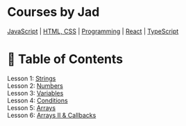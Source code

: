 # Courses by Jad
[JavaScript](https://learnjavascript.online) | [HTML, CSS](https://learnhtmlcss.online) | [Programming](https://learnprogramming.online) | [React](https://react-tutorial.app) | [TypeScript](https://learntypescript.online)

# 📖 Table of Contents
Lesson 1: [Strings](01-strings) <br/>
Lesson 2: [Numbers](02-numbers) <br/>
Lesson 3: [Variables](03-variables) <br/>
Lesson 4: [Conditions](04-conditions) <br/>
Lesson 5: [Arrays](05-arrays) <br/>
Lesson 6: [Arrays II & Callbacks](06-arrays-2-and-callbacks) <br/>
